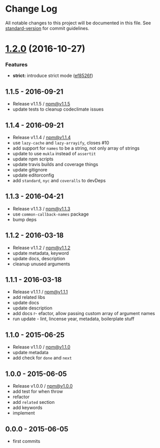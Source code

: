 # Change Log

All notable changes to this project will be documented in this file. See [standard-version](https://github.com/conventional-changelog/standard-version) for commit guidelines.

<a name="1.2.0"></a>
# [1.2.0](https://github.com/tunnckocore/is-async-function/compare/v1.1.5...v1.2.0) (2016-10-27)


### Features

* **strict:** introduce strict mode ([ef8526f](https://github.com/tunnckocore/is-async-function/commit/ef8526f))





## 1.1.5 - 2016-09-21
- Release v1.1.5 / npm@v1.1.5
- update tests to cleanup codeclimate issues

## 1.1.4 - 2016-09-21
- Release v1.1.4 / npm@v1.1.4
- use `lazy-cache` and `lazy-arrayify`, closes #10
- add support for `names` to be a string, not only array of strings
- update to use `mukla` instead of `assertit`
- update npm scripts
- update travis builds and coverage things
- update gitignore
- update editorconfig
- add `standard`, `nyc` and `coveralls` to devDeps

## 1.1.3 - 2016-04-21
- Release v1.1.3 / npm@v1.1.3
- use `common-callback-names` package
- bump deps

## 1.1.2 - 2016-03-18
- Release v1.1.2 / npm@v1.1.2
- update metadata, keyword
- update docs, description
- cleanup unused arguments

## 1.1.1 - 2016-03-18
- Release v1.1.1 / npm@v1.1.1
- add related libs
- update docs
- update description
- add docs
r- efactor, allow passing custom array of argument names
- run update - lint, lincense year, metadata, boilerplate stuff

## 1.1.0 - 2015-06-25
- Release v1.1.0 / npm@v1.1.0
- update metadata
- add check for `done` and `next`

## 1.0.0 - 2015-06-05
- Release v1.0.0 / npm@v1.0.0
- add test for when throw
- refactor
- add `related` section
- add keywords
- implement

## 0.0.0 - 2015-06-05
- first commits